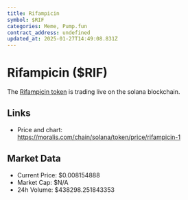 ```yaml
---
title: Rifampicin
symbol: $RIF
categories: Meme, Pump.fun
contract_address: undefined
updated_at: 2025-01-27T14:49:08.831Z
---
```


# Rifampicin ($RIF)
The [Rifampicin token](https://moralis.com/chain/solana/token/price/rifampicin-1) is trading live on the solana blockchain.

## Links
- Price and chart: https://moralis.com/chain/solana/token/price/rifampicin-1

## Market Data
- Current Price: $0.008154888
- Market Cap: $N/A
- 24h Volume: $438298.251843353
